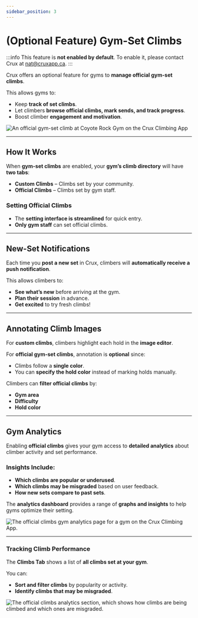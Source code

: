```yaml
---
sidebar_position: 3
---
```


# (Optional Feature) Gym-Set Climbs

:::info
This feature is **not enabled by default**. To enable it, please contact Crux at [nat@cruxapp.ca](mailto:nat@cruxapp.ca).
:::

Crux offers an optional feature for gyms to **manage official gym-set climbs**.

This allows gyms to:
- Keep **track of set climbs**.
- Let climbers **browse official climbs, mark sends, and track progress**.
- Boost climber **engagement and motivation**.

<img src="/img/official-climb.png" alt="An official gym-set climb at Coyote Rock Gym on the Crux Climbing App" class="screenshot" />

---

## How It Works

When **gym-set climbs** are enabled, your **gym’s climb directory** will have **two tabs**:
- **Custom Climbs** – Climbs set by your community.
- **Official Climbs** – Climbs set by gym staff.

### Setting Official Climbs
- The **setting interface is streamlined** for quick entry.
- **Only gym staff** can set official climbs.

---

## New-Set Notifications

Each time you **post a new set** in Crux, climbers will **automatically receive a push notification**.

This allows climbers to:
- **See what’s new** before arriving at the gym.
- **Plan their session** in advance.
- **Get excited** to try fresh climbs!

---

## Annotating Climb Images

For **custom climbs**, climbers highlight each hold in the **image editor**.

For **official gym-set climbs**, annotation is **optional** since:
- Climbs follow a **single color**.
- You can **specify the hold color** instead of marking holds manually.

Climbers can **filter official climbs** by:
- **Gym area**
- **Difficulty**
- **Hold color**

---

## Gym Analytics

Enabling **official climbs** gives your gym access to **detailed analytics** about climber activity and set performance.

### Insights Include:
- **Which climbs are popular or underused**.
- **Which climbs may be misgraded** based on user feedback.
- **How new sets compare to past sets**.

The **analytics dashboard** provides a range of **graphs and insights** to help gyms optimize their setting.

<img src="/img/officials-analytics.png" alt="The official climbs gym analytics page for a gym on the Crux Climbing App." />

---

### Tracking Climb Performance

The **Climbs Tab** shows a list of **all climbs set at your gym**.

You can:
- **Sort and filter climbs** by popularity or activity.
- **Identify climbs that may be misgraded**.

<img src="/img/official-climbs-analytics.png" alt="The official climbs analytics section, which shows how climbs are being climbed and which ones are misgraded." />
